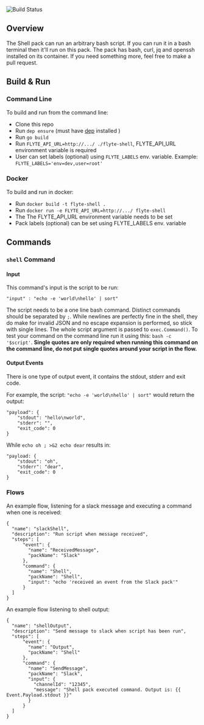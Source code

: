 ![Build Status](https://travis-ci.org/HotelsDotCom/flyte-shell.svg?branch=master)

## Overview
The Shell pack can run an arbitrary bash script. If you can run it in a bash terminal then it'll run on this pack.
The pack has bash, curl, jq and openssh installed on its container. If you need something more, feel free
to make a pull request.

## Build & Run
### Command Line
To build and run from the command line:
* Clone this repo
* Run `dep ensure` (must have [dep](https://github.com/golang/dep) installed )
* Run `go build`
* Run `FLYTE_API_URL=http://.../ ./flyte-shell`, FLYTE_API_URL environment variable is required
* User can set labels (optional) using `FLYTE_LABELS` env. variable. Example: `FLYTE_LABELS='env=dev,user=root'`

### Docker
To build and run in docker:
* Run `docker build -t flyte-shell .`
* Run `docker run -e FLYTE_API_URL=http://.../ flyte-shell`
* The The FLYTE_API_URL environment variable needs to be set
* Pack labels (optional) can be set using FLYTE_LABELS env. variable

## Commands
### ```shell``` Command
#### Input
This command's input is the script to be run:
```
"input" : "echo -e 'world\nhello' | sort"
```
The script needs to be a one line bash command. Distinct commands should be separated by `;`. While newlines are
perfectly fine in the shell, they do make for invalid JSON and no escape expansion is performed, so stick with
single lines. The whole script argument is passed to `exec.Command()`. To test your command
on the command line run it using this: `bash -c '$script'`. **Single quotes are only required when running this command on
the command line, do not put single quotes around your script in the flow.**

#### Output Events
There is one type of output event, it contains the stdout, stderr and exit code.

For example, the script:
`"echo -e 'world\nhello' | sort"` would return the output:
```
"payload": {
    "stdout": "hello\nworld",
    "stderr": "",
    "exit_code": 0
}
```
While `echo oh ; >&2 echo dear` results in:
```
"payload: {
    "stdout": "oh",
    "stderr": "dear",
    "exit_code": 0
}
```
### Flows
An example flow, listening for a slack message and executing a command when one is received:
```
{
  "name": "slackShell",
  "description": "Run script when message received",
  "steps": [
      "event": {
        "name": "ReceivedMessage",
        "packName": "Slack"
      }, 
      "command": {
        "name": "Shell",
        "packName": "Shell",
        "input": "echo 'received an event from the Slack pack'"
      }
  ]
}
```

An example flow listening to shell output:
```
{
  "name": "shellOutput",
  "description": "Send message to slack when script has been run",
  "steps": [
      "event": {
        "name": "Output",
        "packName": "Shell"
      }, 
      "command": {
        "name": "SendMessage",
        "packName": "Slack",
        "input": {
          "channelId": "12345",
          "message": "Shell pack executed command. Output is: {{ Event.Payload.stdout }}"
        }
      }
  ]
}
```